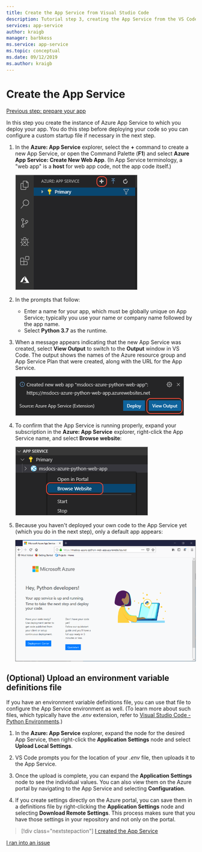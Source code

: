 ```yaml
---
title: Create the App Service from Visual Studio Code
description: Tutorial step 3, creating the App Service from the VS Code extension.
services: app-service
author: kraigb
manager: barbkess
ms.service: app-service
ms.topic: conceptual
ms.date: 09/12/2019
ms.author: kraigb
---
```


# Create the App Service

[Previous step: prepare your app](tutorial-deploy-app-service-on-linux-01.md)

In this step you create the instance of Azure App Service to which you deploy your app. You do this step before deploying your code so you can configure a custom startup file if necessary in the next step.

1. In the **Azure: App Service** explorer, select the **+** command to create a new App Service, or open the Command Palette (**F1**) and select **Azure App Service: Create New Web App**. (In App Service terminology, a "web app" is a **host** for web app code, not the app code itself.)

    ![Create new App Service button in the App Service explorer](media/deploy-azure/app-service-create-new.png)

1. In the prompts that follow:

    - Enter a name for your app, which must be globally unique on App Service; typically you use your name or company name followed by the app name.
    - Select **Python 3.7** as the runtime.

1. When a message appears indicating that the new App Service was created, select **View Output** to switch to the **Output** window in VS Code. The output shows the names of the Azure resource group and App Service Plan that were created, along with the URL for the App Service.

    ![Message that appears after the App Service is created](media/deploy-azure/app-service-created.png)

1. To confirm that the App Service is running properly, expand your subscription in the **Azure: App Service** explorer, right-click the App Service name, and select **Browse website**:

    ![Browse Website command on an App Service in the App Service explorer](media/deploy-azure/browse-website-command.png)

1. Because you haven't deployed your own code to the App Service yet (which you do in the next step), only a default app appears:

    ![Default Python app on App Service on Linux](media/deploy-azure/default-python-app.png)

## (Optional) Upload an environment variable definitions file

If you have an environment variable definitions file, you can use that file to configure the App Service environment as well. (To learn more about such files, which typically have the *.env* extension, refer to [Visual Studio Code - Python Environments](https://code.visualstudio.com/docs/python/environments#environment-variable-definitions-file).)

1. In the **Azure: App Service** explorer, expand the node for the desired App Service, then right-click the **Application Settings** node and select **Upload Local Settings**.

1. VS Code prompts you for the location of your *.env* file, then uploads it to the App Service.

1. Once the upload is complete, you can expand the **Application Settings** node to see the individual values. You can also view them on the Azure portal by navigating to the App Service and selecting **Configuration**.

1. If you create settings directly on the Azure portal, you can save them in a definitions file by right-clicking the **Application Settings** node and selecting **Download Remote Settings**. This process makes sure that you have those settings in your repository and not only on the portal.

> [!div class="nextstepaction"]
> [I created the App Service](tutorial-deploy-app-service-on-linux-04.md)

[I ran into an issue](https://www.research.net/r/PWZWZ52?tutorial=vscode-appservice-python&step=03-create-app-service)
